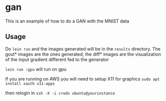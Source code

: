 <!---
  Licensed to the Apache Software Foundation (ASF) under one
  or more contributor license agreements.  See the NOTICE file
  distributed with this work for additional information
  regarding copyright ownership.  The ASF licenses this file
  to you under the Apache License, Version 2.0 (the
  "License"); you may not use this file except in compliance
  with the License.  You may obtain a copy of the License at

    http://www.apache.org/licenses/LICENSE-2.0

  Unless required by applicable law or agreed to in writing,
  software distributed under the License is distributed on an
  "AS IS" BASIS, WITHOUT WARRANTIES OR CONDITIONS OF ANY
  KIND, either express or implied.  See the License for the
  specific language governing permissions and limitations
  under the License.
-->

# gan

This is an example of how to do a GAN with the MNIST data

## Usage

Do `lein run` and the images generated will be in the `results` directory. The gout* images are the ones generated, the diff* images are the visualization of the input gradient different fed to the generator

`lein run :gpu` will run on gpu

If you are running on AWS you will need to setup X11 for graphics
`sudo apt install xauth x11-apps`

then relogin in `ssh -X -i creds ubuntu@yourinstance`


